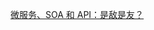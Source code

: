 

[微服务、SOA 和 API：是敌是友？](https://www.ibm.com/developerworks/cn/websphere/library/techarticles/1601_clark-trs/1601_clark.html)
